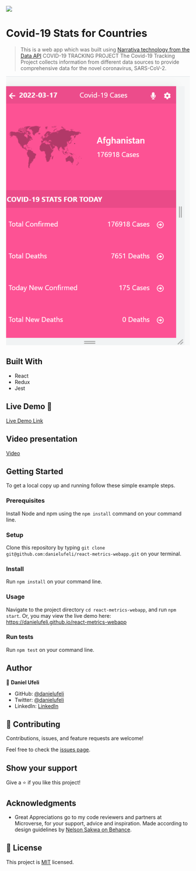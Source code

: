 ![](https://img.shields.io/badge/Microverse-blueviolet)

# Covid-19 Stats for Countries

> This is a web app which was built using  [Narrativa technology from the Data API](https://covid19tracking.narrativa.com/index_en.html) COVID-19 TRACKING PROJECT The Covid-19 Tracking Project collects information from different data sources to provide comprehensive data for the novel coronavirus, SARS-CoV-2.

![screenshot](./app_screenshot.png)

## Built With

- React
- Redux
- Jest

## Live Demo 🚀

[Live Demo Link](https://danielufeli.github.io/react-metrics-webapp)

## Video presentation
[Video](https://www.loom.com/share/2b36ce2b4ffa41b0a4ca1f0eb290e72f)

## Getting Started

To get a local copy up and running follow these simple example steps.

### Prerequisites
Install Node and npm using the `npm install` command on your command line.

### Setup
Clone this repository by typing `git clone git@github.com:danielufeli/react-metrics-webapp.git` on your terminal.

### Install
Run `npm install` on your command line.

### Usage
Navigate to the project directory `cd react-metrics-webapp`, and run `npm start`. Or, you may view the live demo here: https://danielufeli.github.io/react-metrics-webapp

### Run tests
Run `npm test` on your command line.

## Author

👤 **Daniel Ufeli**

- GitHub: [@danielufeli](https://github.com/danielufeli)
- Twitter: [@danielufeli](https://twitter.com/danielufeli)
- LinkedIn: [LinkedIn](https://www.linkedin.com/in/danielcode/)

## 🤝 Contributing

Contributions, issues, and feature requests are welcome!

Feel free to check the [issues page](../../issues/).

## Show your support

Give a ⭐️ if you like this project!

## Acknowledgments

- Great Appreciations go to my code reviewers and partners at Microverse, for your support, advice and inspiration. Made according to design guidelines by [Nelson Sakwa on Behance](https://www.behance.net/gallery/31579789/Ballhead-App-%28Free-PSDs%29).

## 📝 License

This project is [MIT](./MIT.md) licensed.